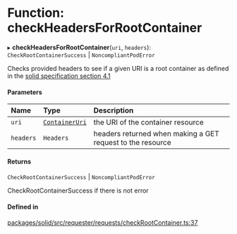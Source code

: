# Function: checkHeadersForRootContainer

▸ **checkHeadersForRootContainer**(`uri`, `headers`): `CheckRootContainerSuccess` \| `NoncompliantPodError`

Checks provided headers to see if a given URI is a root container as defined
in the [solid specification section 4.1](https://solidproject.org/TR/protocol#storage-resource)

#### Parameters

| Name | Type | Description |
| :------ | :------ | :------ |
| `uri` | [`ContainerUri`](../types/ContainerUri.md) | the URI of the container resource |
| `headers` | `Headers` | headers returned when making a GET request to the resource |

#### Returns

`CheckRootContainerSuccess` \| `NoncompliantPodError`

CheckRootContainerSuccess if there is not error

#### Defined in

[packages/solid/src/requester/requests/checkRootContainer.ts:37](https://github.com/o-development/ldo/blob/e8bb8b1/packages/solid/src/requester/requests/checkRootContainer.ts#L37)
